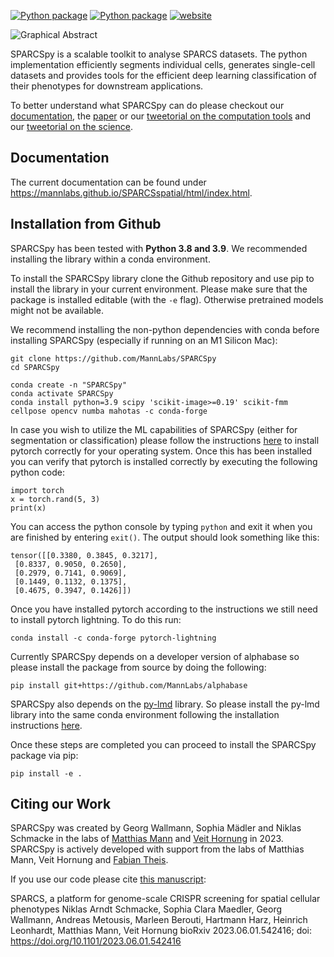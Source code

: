 [![Python package](https://img.shields.io/badge/version-v1.0.0-blue)](https://github.com/MannLabs/SPARCSspatial/actions/workflows/python-package.yml) [![Python package](https://img.shields.io/badge/license-MIT-blue)](https://github.com/MannLabs/SPARCSspatial/actions/workflows/python-package.yml)
[![website](https://img.shields.io/website?url=https%3A%2F%2Fmannlabs.github.io/SPARCSpy/html/index.html)](https://mannlabs.github.io/SPARCSpy/html/index.html)

![Graphical Abstract](https://github.com/MannLabs/SPARCSspatial/assets/15019107/47461f35-3dec-4aa6-ba51-ee1b631ddab9)

SPARCSpy is a scalable toolkit to analyse SPARCS datasets. The python implementation efficiently segments individual cells, generates single-cell datasets and provides tools for the efficient deep learning classification of their phenotypes for downstream applications.

To better understand what SPARCSpy can do please checkout our [documentation](https://mannlabs.github.io/SPARCSpy/html/index.html), the [paper](https://www.biorxiv.org/content/10.1101/2023.06.01.542416v1) or our [tweetorial on the computation tools](https://twitter.com/SophiaMaedler/status/1665816840726085634?s=20) and our [tweetorial on the science](https://twitter.com/niklas_a_s/status/1664538053744947203?s=20).

## Documentation

The current documentation can be found under https://mannlabs.github.io/SPARCSspatial/html/index.html.

## Installation from Github

SPARCSpy has been tested with **Python 3.8 and 3.9**. We recommended installing the library within a conda environment. 

To install the SPARCSpy library clone the Github repository and use pip to install the library in your current environment.
Please make sure that the package is installed editable (with the `-e` flag). Otherwise pretrained models might not be available.

We recommend installing the non-python dependencies with conda before installing SPARCSpy (especially if running on an M1 Silicon Mac):

```
git clone https://github.com/MannLabs/SPARCSpy
cd SPARCSpy

conda create -n "SPARCSpy"
conda activate SPARCSpy
conda install python=3.9 scipy 'scikit-image>=0.19' scikit-fmm cellpose opencv numba mahotas -c conda-forge
```

In case you wish to utilize the ML capabilities of SPARCSpy (either for segmentation or classification) please follow the instructions [here](https://pytorch.org/get-started/locally/) to install pytorch correctly for your operating system. Once this has been installed you can verify that pytorch is installed correctly by executing the following python code:

```
import torch
x = torch.rand(5, 3)
print(x)
```
You can access the python console by typing `python` and exit it when you are finished by entering `exit()`.
The output should look something like this:

```
tensor([[0.3380, 0.3845, 0.3217],
 [0.8337, 0.9050, 0.2650],
 [0.2979, 0.7141, 0.9069],
 [0.1449, 0.1132, 0.1375],
 [0.4675, 0.3947, 0.1426]])
```

Once you have installed pytorch according to the instructions we still need to install pytorch lightning. To do this run:

```
conda install -c conda-forge pytorch-lightning
```

Currently SPARCSpy depends on a developer version of alphabase so please install the package from source by doing the following:

```
pip install git+https://github.com/MannLabs/alphabase
```

SPARCSpy also depends on the [py-lmd](https://github.com/MannLabs/py-lmd) library. So please install the py-lmd library into the same conda environment following the installation instructions [here](https://mannlabs.github.io/py-lmd/html/pages/quickstart.html#installation-from-github).

Once these steps are completed you can proceed to install the SPARCSpy package via pip:

```
pip install -e .
```
  

## Citing our Work

SPARCSpy was created by Georg Wallmann, Sophia Mädler and Niklas Schmacke in the labs of [Matthias Mann](https://www.biochem.mpg.de/de/mann) and [Veit Hornung](https://www.genzentrum.uni-muenchen.de/research-groups/hornung/index.html) in 2023.
SPARCSpy is actively developed with support from the labs of Matthias Mann, Veit Hornung and [Fabian Theis](https://www.helmholtz-munich.de/en/icb/research-groups/theis-lab).

If you use our code please cite [this manuscript](https://www.biorxiv.org/content/10.1101/2023.06.01.542416v1):

SPARCS, a platform for genome-scale CRISPR screening for spatial cellular phenotypes
Niklas Arndt Schmacke, Sophia Clara Maedler, Georg Wallmann, Andreas Metousis, Marleen Berouti, Hartmann Harz, Heinrich Leonhardt, Matthias Mann, Veit Hornung
bioRxiv 2023.06.01.542416; doi: https://doi.org/10.1101/2023.06.01.542416
